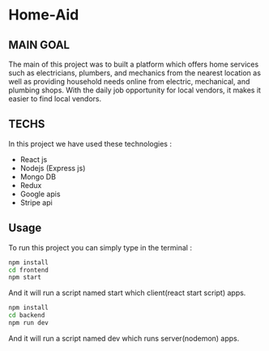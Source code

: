 # Home-Aid
## MAIN GOAL
The main of this project was to built a platform which offers home services such as electricians, plumbers, and mechanics from the nearest location as well as providing household needs online from electric, mechanical, and plumbing shops. With the daily job opportunity for local vendors, it makes it easier to find local vendors. 


## TECHS
In this project we have used these technologies : 
+ React js
+ Nodejs (Express js)
+ Mongo DB
+ Redux
+ Google apis
+ Stripe api
## Usage 
To run this project you can simply type in the terminal : 
```bash 
npm install
cd frontend
npm start
```
And it will run a script named start which client(react start script) apps.
```bash 
npm install
cd backend
npm run dev 
```
And it will run a script named dev which runs server(nodemon)  apps.

